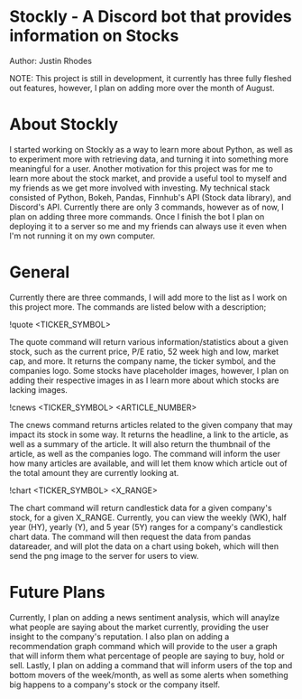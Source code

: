 # Stockly - A Discord bot that provides information on Stocks

Author: Justin Rhodes

NOTE: This project is still in development, it currently has three fully fleshed out features, however, I plan on adding more over the month of August.

# About Stockly

I started working on Stockly as a way to learn more about Python, as well as to experiment more with retrieving data, and turning it into something more meaningful for a user. Another motivation for this project was for me to learn more about the stock market, and provide a useful tool to myself and my friends as we get more involved with investing. My technical stack consisted of Python, Bokeh, Pandas, Finnhub's API (Stock data library), and Discord's API. Currently there are only 3 commands, however as of now, I plan on adding three more commands. Once I finish the bot I plan on deploying it to a server so me and my friends can always use it even when I'm not running it on my own computer.

# General
Currently there are three commands, I will add more to the list as I work on this project more. The commands are listed below with a description;

!quote <TICKER_SYMBOL>

The quote command will return various information/statistics about a given stock, such as the current price, P/E ratio, 52 week high and low, market cap, and more. It returns the company name, the ticker symbol, and the companies logo. Some stocks have placeholder images, however, I plan on adding their respective images in as I learn more about which stocks are lacking images.

!cnews <TICKER_SYMBOL> <ARTICLE_NUMBER>

The cnews command returns articles related to the given company that may impact its stock in some way. It returns the headline, a link to the article, as well as a summary of the article. It will also return the thumbnail of the article, as well as the companies logo. The command will inform the user how many articles are available, and will let them know which article out of the total amount they are currently looking at.

!chart <TICKER_SYMBOL> <X_RANGE>

The chart command will return candlestick data for a given company's stock, for a given X_RANGE. Currently, you can view the weekly (WK), half year (HY), yearly (Y), and 5 year (5Y) ranges for a company's candlestick chart data. The command will then request the data from pandas datareader, and will plot the data on a chart using bokeh, which will then send the png image to the server for users to view.

# Future Plans

Currently, I plan on adding a news sentiment analysis, which will anaylze what people are saying about the market currently, providing the user insight to the company's reputation. I also plan on adding a recommendation graph command which will provide to the user a graph that will inform them what percentage of people are saying to buy, hold or sell. Lastly, I plan on adding a command that will inform users of the top and bottom movers of the week/month, as well as some alerts when something big happens to a company's stock or the company itself.

